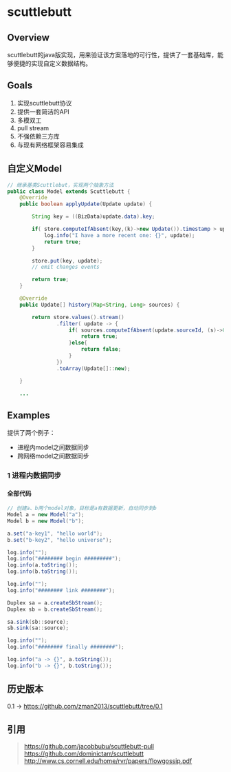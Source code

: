 # scuttlebutt
## Overview
scuttlebutt的java版实现，用来验证该方案落地的可行性，提供了一套基础库，能够便捷的实现自定义数据结构。
## Goals
1. 实现scuttlebutt协议
2. 提供一套简洁的API
3. 多模双工
4. pull stream
5. 不强依赖三方库
6. 与现有网络框架容易集成
## 自定义Model
```Java
// 继承基类Scuttlebut，实现两个抽象方法
public class Model extends Scuttlebutt {
    @Override
    public boolean applyUpdate(Update update) {

        String key = ((BizData)update.data).key;

        if( store.computeIfAbsent(key,(k)->new Update()).timestamp > update.timestamp ){
            log.info("I have a more recent one: {}", update);
            return true;
        }

        store.put(key, update);
        // emit changes events

        return true;
    }

    @Override
    public Update[] history(Map<String, Long> sources) {

        return store.values().stream()
                .filter( update -> {
                    if( sources.computeIfAbsent(update.sourceId, (s)->0L) < update.timestamp ){
                        return true;
                    }else{
                        return false;
                    }
                })
                .toArray(Update[]::new);

    }
    
    ...
```
## Examples
提供了两个例子：
* 进程内model之间数据同步
* 跨网络model之间数据同步
### 1 进程内数据同步
#### 全部代码
```Java
// 创建a、b两个model对象，目标是a有数据更新，自动同步到b
Model a = new Model("a");
Model b = new Model("b");

a.set("a-key1", "hello world");
b.set("b-key2", "hello universe");

log.info("");
log.info("######## begin #########");
log.info(a.toString());
log.info(b.toString());

log.info("");
log.info("######## link ########");

Duplex sa = a.createSbStream();
Duplex sb = b.createSbStream();

sa.sink(sb::source);
sb.sink(sa::source);

log.info("");
log.info("######## finally ########");

log.info("a -> {}", a.toString());
log.info("b -> {}", b.toString());
```

## 历史版本
0.1 -> https://github.com/zman2013/scuttlebutt/tree/0.1

## 引用
> https://github.com/jacobbubu/scuttlebutt-pull  
> https://github.com/dominictarr/scuttlebutt  
> http://www.cs.cornell.edu/home/rvr/papers/flowgossip.pdf



